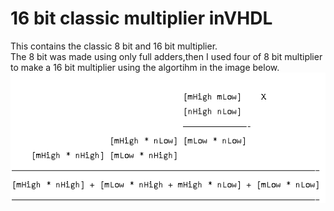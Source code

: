 # 16 bit classic multiplier inVHDL
This contains the classic 8 bit and 16 bit multiplier.  
The 8 bit was made using only full adders,then I used four of 8 bit multiplier to make a 16 bit multiplier using the algortihm in the image below.
![](images/algorithm.png)
